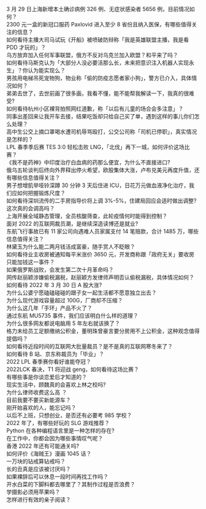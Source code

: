 3 月 29 日上海新增本土确诊病例 326 例、无症状感染者 5656 例，目前情况如何？  
2300 元一盒的新冠口服药 Paxlovid 进入至少 8 省份且纳入医保，有哪些值得关注的信息？  
如何看待主播大司马试玩《开船》被喷破防辩称「我是英雄联盟主播，我是看 PDD 才玩的」？  
乌方放弃加入任何军事联盟，俄方不反对乌克兰加入欧盟？和平来了吗？  
如何看待马斯克认为「大部分人没必要活那么长，未来把意识注入机器人实现永生」？你认为能实现么？  
男孩用电梯吊死宠物狗，物业称「偷的防疫志愿者家小狗」，警方已介入，具体情况如何？  
弟弟去世了，去世前画了很多画，我看不懂，能不能帮我解读一下，我真的很难受?  
如何看待杭州小区裸背拍照网红道歉，称「以后有儿童的场合会多注意」？  
同事出差回来让我开车去接，结果吃饭却只给自己买了单，遇到这样的事儿你们怎么处理？  
高中生公交上摘口罩喝水遭司机辱骂殴打，公交公司称「司机已停职」，真实情况是怎样的？  
LPL 春季季后赛 TES 3:0 轻松击败 LNG，「北伐」再下一城，如何评价这场比赛？  
《我不是药神》中印度治疗白血病的药那么便宜，为什么不直接进口?  
俄乌五轮谈判后终向外界释出停火希望，欧股集体大涨，卢布兑美元再度升值，还有哪些信息值得关注？  
男子想增肌举哑铃深蹲 30 分钟 3 天后住进 ICU，日花万元做血液净化治疗，我们应如何把握锻炼尺度？  
如何看待深圳流传的二手房指导价将上调 3%-5%，住建局回应会适时做出调整? 这次真的会调高吗？  
上海开展全域静态管理，全员核酸筛查，此轮疫情何时能得到控制？  
面对 2022 的互联网裁员潮，是继续深造读博还是就业?  
东航飞行事故已有 11 家公司向遇难人员家属支付 14 笔赔款，合计 1485 万，哪些信息值得关注？  
林黛玉为什么能二两月钱活成富豪，随手赏人不眨眼？  
如何看待业主收房被通知每平米涨价 3650 元，开发商称跟「政府无关」要收房只能加钱这一事件？  
如果俄罗斯战败，会发生第二次十月革命吗？  
网传赵丽颖涉嫌偷税漏税，赵丽颖方发律师声明否认偷税漏税，具体情况如何？  
如何看待 2022 年 3 月 30 日 A 股大涨?  
为什么公婆宁愿磕磕碰碰的跟子女一起生活都不愿意独立出去？  
为什么现代游戏容量超过 100G，厂商却不压缩？  
为什么这几年「手环」产品不火了？  
通过东航 MU5735 事件，我们应该明白什么样的道理？  
为什么很多网友都说电脑用 5 年左右就该换了？  
格力未给员工足额缴纳公积金，董明珠曾豪言要分房用不上公积金，这种观念值得提倡吗？  
如何看待近段时间的互联网大批量裁员？是不是真的互联网寒冬来了？  
如何看待 B 站、京东称裁员为「毕业」？  
2022 LPL 春季赛你看好谁能夺冠？  
2022LCK 春决，T1 将迎战 geng，如何看待这场比赛？  
有哪些事是你谈恋爱后才知道的？  
现实生活中，顾魏真的会喜欢上林之校吗?  
为什么律师收费这么高 ？  
目前我要不要买新能源车？  
刚开始喜欢的人，能忘记吗？  
以后不上班，只想创业，是否还有必要考 985 学校？  
2022 年了，有哪些好玩的 SLG 游戏推荐？  
Python 在各种编程语言里是一种怎样的存在?  
在工作中，你都会因为哪些事情叹气呢？  
香港 2022 年还有可能通关吗?  
如何评价《海贼王》漫画 1045 话？  
一万块的钻戒算钻戒吗？  
长的丑真是应该被讨厌吗？  
如果裸辞后可以休息一段时间再找工作吗？  
开水白菜的下脚料都去哪里了？其制作过程是否浪费？  
学摄影必须用苹果吗？  
怎样进行有效的亲子阅读？  
